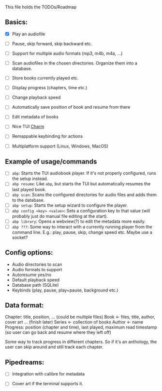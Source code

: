 This file holds the TODOs/Roadmap

## Basics:
- [x] Play an audiofile
- [ ] Pause, skip forward, skip backward etc.
- [ ] Support for multiple audio formats (mp3, m4b, m4a, ...)
- [ ] Scan audiofiles in the chosen directories. Organize them into a database.
- [ ] Store books currently played etc.
- [ ] Display progress (chapters, time etc.)
- [ ] Change playback speed
- [ ] Automatically save position of book and resume from there
- [ ] Edit metadata of books
- [ ] Nice TUI [Charm](https://charm.sh/)
- [ ] Remappable keybinding for actions
- [ ] Multiplatform support (Linux, Windows, MacOS)


## Example of usage/commands
- [ ] `abp`: Starts the TUI audiobook player. If it's not properly configured, runs the setup instead.
- [ ] `abp resume`: Like `abp`, but starts the TUI but automatically resumes the last played book.
- [ ] `abp scan`: Scans the configured directories for audio files and adds them to the database.
- [ ] `abp setup`: Starts the setup wizard to configure the player.
- [ ] `abp config <key> <value>`: Sets a configuration key to that value (will probably just do manual file editing at the start).
- [ ] `abp library`: Opens a webview(?) to edit the metadata more easily.
- [ ] `abp ???`: Some way to interact with a currently running player from the command line. E.g.: play, pause, skip, change speed etc. Maybe use a socket?

## Config options:
- Audio directories to scan
- Audio formats to support
- Autoresume yes/no
- Default playback speed
- Database path (SQLite)
- Keybinds (play, pause, play+pause, background etc.)

## Data format:
Chapter: title, position, ... (could be multiple files)
Book <- files, title, author, cover art ... (finish later)
Series <- collection of books
Author <- name
Progress: position (chapter and time), last played, maximum read timestamp (so user can go back and resume where they left off)

Some way to track progress in different chapters. So if it's an anthology, the user can skip around and still track each chapter.


## Pipedreams:
- [ ] Integration with calibre for metadata
- [ ] Cover art if the terminal supports it.

